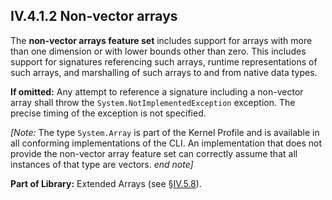 ## IV.4.1.2 Non-vector arrays

The **non-vector arrays feature set** includes support for arrays with more than one dimension or with lower bounds other than zero. This includes support for signatures referencing such arrays, runtime representations of such arrays, and marshalling of such arrays to and from native data types.

**If omitted:** Any attempt to reference a signature including a non-vector array shall throw the `System.NotImplementedException` exception. The precise timing of the exception is not specified.

_[Note:_ The type `System.Array` is part of the Kernel Profile and is available in all conforming implementations of the CLI. An implementation that does not provide the non-vector array feature set can correctly assume that all instances of that type are vectors. _end note]_

**Part of Library:** Extended Arrays (see §[IV.5.8](iv.5.8-extended-array-library.md)).
